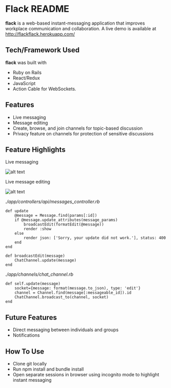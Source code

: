 # Flack README

**flack** is a web-based instant-messaging application that improves workplace communication and collaboration. A live demo is available at http://flackflack.herokuapp.com/
 
## Tech/Framework Used
**flack** was built with
+ Ruby on Rails
+ React/Redux
+ JavaScript
+ Action Cable for WebSockets.



## Features
+ Live messaging
+ Message editing
+ Create, browse, and join channels for topic-based discussion
+ Privacy feature on channels for protection of sensitive discussions

## Feature Highlights
Live messaging

![alt text](https://media.giphy.com/media/TKRVyMb5SxLxAgwLMP/giphy.gif "sample conversation")

Live message editing

![alt text](https://media.giphy.com/media/l2ExAAkcFEbtl2WRpS/giphy.gif "sample conversation")

*./app/controllers/api/messages_controller.rb*
```
def update
    @message = Message.find(params[:id])
    if @message.update_attributes(message_params)
        broadcastEdit(formatEdit(@message))
        render :show
    else
        render json: ['Sorry, your update did not work.'], status: 400
    end
end
```
```
def broadcastEdit(message)
    ChatChannel.update(message)
end
```
*./app/channels/chat_channel.rb*
```
def self.update(message)
    socket={message: format(message.to_json), type: 'edit'}
    channel = Channel.find(message[:messageable_id]).id
    ChatChannel.broadcast_to(channel, socket)
end
```
## Future Features
+ Direct messaging between individuals and groups
+ Notifications

## How To Use
+ Clone git locally
+ Run npm install and bundle install
+ Open separate sessions in browser using incognito mode to highlight instant messaging
